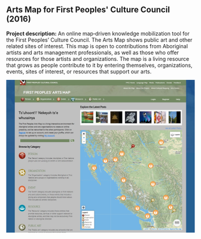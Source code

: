 ## Arts Map for First Peoples' Culture Council (2016)

**Project description:** An online map‐driven knowledge mobilization tool for the First Peoples’ Culture Council. The Arts Map shows public art and other related sites of interest. This map is open to contributions from Aboriginal artists and arts management professionals, as well as those who offer resources for those artists and organizations. The map is a living resource that grows as people contribute to it by entering themselves, organizations, events, sites of interest, or resources that support our arts.

<img src="images/prj_arts_map.jpg?raw=true"/>

